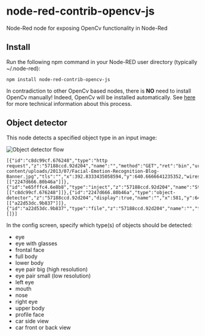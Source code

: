 # node-red-contrib-opencv-js
Node-Red node for exposing OpenCv functionality in Node-Red

## Install
Run the following npm command in your Node-RED user directory (typically ~/.node-red):
```
npm install node-red-contrib-opencv-js
```
In contradiction to other OpenCv based nodes, there is **NO** need to install OpenCv manually!
Indeed, OpenCv will be installed automatically.  See [here](https://github.com/bartbutenaers/node-red-contrib-opencv-js/blob/master/OPENCV.MD) for more technical information about this process.

## Object detector
This node detects a specified object type in an input image:

![Object detector flow](https://raw.githubusercontent.com/bartbutenaers/node-red-contrib-opencv-js/master/images/opencv_object_detect.png)

```
[{"id":"c8dc99cf.676248","type":"http request","z":"57188ccd.92d204","name":"","method":"GET","ret":"bin","url":"https://cdn.imotions.com/wp-content/uploads/2013/07/Facial-Emotion-Recognition-Blog-Banner.jpg","tls":"","x":392.8333435058594,"y":640.6666641235352,"wires":[["2247d666.80b46a"]]},{"id":"e65fffc4.6e8b8","type":"inject","z":"57188ccd.92d204","name":"Start","topic":"","payload":"","payloadType":"date","repeat":"","crontab":"","once":false,"x":236,"y":640,"wires":[["c8dc99cf.676248"]]},{"id":"2247d666.80b46a","type":"object-detector","z":"57188ccd.92d204","display":true,"name":"","x":581,"y":640,"wires":[["a22d53dc.9b837"]]},{"id":"a22d53dc.9b837","type":"file","z":"57188ccd.92d204","name":"","filename":"","appendNewline":true,"createDir":false,"overwriteFile":"false","x":741.76953125,"y":640.24609375,"wires":[]}]
```

In the config screen, specify which type(s) of objects should be detected:
+ eye
+ eye with glasses
+ frontal face
+ full body
+ lower body
+ eye pair big (high resolution)
+ eye pair small (low resolution)
+ left eye
+ mouth
+ nose
+ right eye
+ upper body
+ profile face
+ car side view
+ car front or back view


